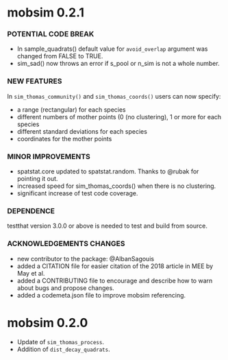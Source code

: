 mobsim 0.2.1
================================================================================

### POTENTIAL CODE BREAK
* In sample_quadrats() default value for `avoid_overlap` argument was changed from FALSE to TRUE.
* sim_sad() now throws an error if s_pool or n_sim is not a whole number.

### NEW FEATURES
In `sim_thomas_community()` and `sim_thomas_coords()` users can now specify:
* a range (rectangular) for each species
* different numbers of mother points (0 (no clustering), 1 or more for each species
* different standard deviations for each species
* coordinates for the mother points

### MINOR IMPROVEMENTS
* spatstat.core updated to spatstat.random. Thanks to @rubak for pointing it out.
* increased speed for sim_thomas_coords() when there is no clustering.
* significant increase of test code coverage.

### DEPENDENCE
testthat version 3.0.0 or above is needed to test and build from source.

### ACKNOWLEDGEMENTS CHANGES
* new contributor to the package: @AlbanSagouis
* added a CITATION file for easier citation of the 2018 article in MEE by May et al.
* added a CONTRIBUTING file to encourage and describe how to warn about bugs and
propose changes.
* added a codemeta.json file to improve mobsim referencing.

mobsim 0.2.0
================================================================================

* Update of `sim_thomas_process`.
* Addition of `dist_decay_quadrats`.
